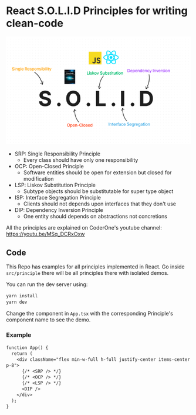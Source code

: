 # React S.O.L.I.D Principles for writing clean-code

![SOLID.png](src/assets/img.png)

- SRP: Single Responsibility Principle
  - Every class should have only one responsibility
- OCP: Open-Closed Principle
  - Software entities should be open for extension but closed for modification
- LSP: Liskov Substitution Principle
  - Subtype objects should be substitutable for super type object
- ISP: Interface Segregation Principle
  - Clients should not depends upon interfaces that they don't use 
- DIP: Dependency Inversion Principle
  - One entity should depends on abstractions not concretions

All the principles are explained on CoderOne's youtube channel: https://youtu.be/MSq_DCRxOxw

## Code

This Repo has examples for all principles implemented in React. Go inside `src/principle` there will be all principles there with isolated demos.

You can run the dev server using:

```bash
yarn install
yarn dev
```

Change the component in `App.tsx` with the corresponding Principle's component name to see the demo.

### Example

```tsx
function App() {
  return (
    <div className="flex min-w-full h-full justify-center items-center p-8">
      {/* <SRP /> */}
      {/* <OCP /> */}
      {/* <LSP /> */}
      <DIP />
    </div>
  );
}
```
